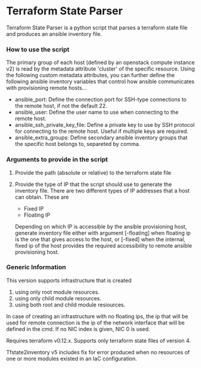 # Terraform State Parser

Terraform State Parser is a python script that parses a terraform state file and produces an ansible inventory file.


### How to use the script

The primary group of each host (defined by an openstack compute instance v2) is read by the metadata attribute 'cluster' of the specific resource. Using the following custom metadata attributes, you can further define the following ansible inventory variables that control how ansible communicates with provisioning remote hosts...

* ansible_port: Define the connection port for SSH-type connections to the remote host, if not the default 22.
* ansible_user: Define the user name to use when connecting to the remote host.
* ansible_ssh_private_key_file: Define a private key to use by SSH protocol for connecting to the remote host. Useful if multiple keys are required.
* ansible_extra_groups: Define secondary ansible inventory groups that the specific host belongs to, separeted by comma.


### Arguments to provide in the script

1. Provide the path (absolute or relative) to the terraform state file
2. Provide the type of IP that the script should use to generate the inventory file.
	There are two different types of IP addresses that a host can obtain. These are
	* Fixed IP
	* Floating IP
	
	Depending on which IP is accessible by the ansible provisioning host, generate inventory file either with argument [-floating] when floating ip is the one that gives access to the host, or [-fixed] when the internal, fixed ip of the host provides the required accessibility to remote ansible provisioning host.


### Generic Information
This version supports infrastructure that is created 
1. using only root module resources.
2. using only child module resources.
3. using both root and child module resiources.

In case of creating an infrastructure with no floating ips, the ip that will be used for remote connection is the ip of the network interface that will be defined in the cmd. If no NIC index is given, NIC 0 is used.

Requires terraform v0.12.x. Supports only terraform state files of version 4.

Tfstate2inventory v5 includes fix for error produced when no resources of one or more modules existed in an IaC configuration.
